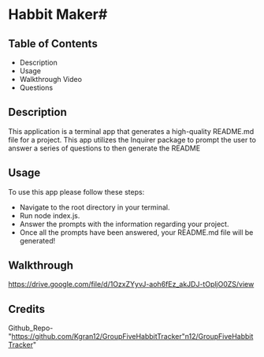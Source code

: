 # Habbit Maker#

## Table of Contents
- Description
- Usage
- Walkthrough Video
- Questions

## Description

This application is a terminal app that generates a high-quality README.md file for a project. This app utilizes the Inquirer package to prompt the user to answer a series of questions to then generate the README

## Usage

To use this app please follow these steps:

- Navigate to the root directory in your terminal.
- Run node index.js.
- Answer the prompts with the information regarding your project.
- Once all the prompts have been answered, your README.md file will be generated!

## Walkthrough

https://drive.google.com/file/d/1OzxZYyvJ-aoh6fEz_akJDJ-tOpljO0ZS/view


## Credits

Github_Repo-"https://github.com/Kgran12/GroupFiveHabbitTracker"n12/GroupFiveHabbitTracker"